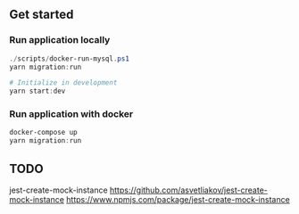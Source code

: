 ## Get started

### Run application locally

```powershell
./scripts/docker-run-mysql.ps1
yarn migration:run

# Initialize in development
yarn start:dev
```

### Run application with docker

```powershell
docker-compose up
yarn migration:run
```

## TODO

jest-create-mock-instance
https://github.com/asvetliakov/jest-create-mock-instance
https://www.npmjs.com/package/jest-create-mock-instance

